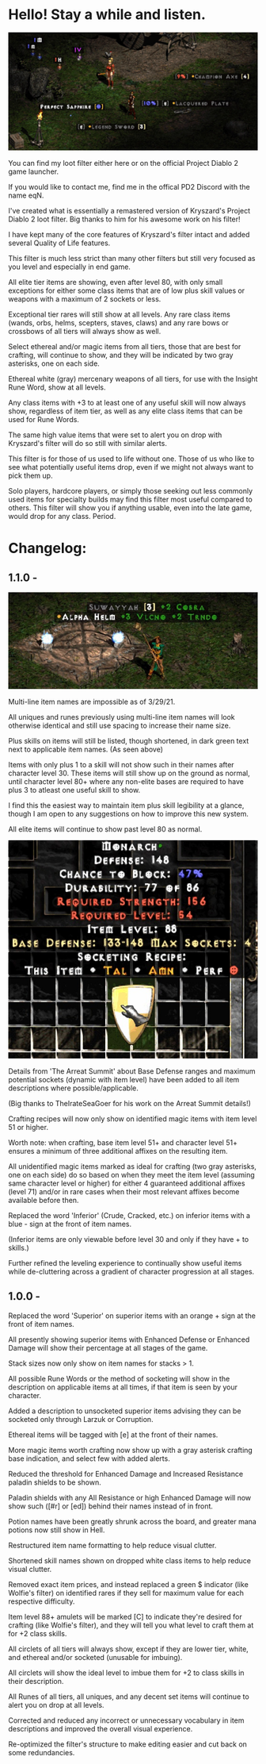 # Hello! Stay a while and listen.

![Ground Loot](https://raw.githubusercontent.com/eqNj/eqN-PD2-Filter/Filter-Sub/Ground%20Loot.jpg)

You can find my loot filter either here or on the official Project Diablo 2 game launcher.

If you would like to contact me, find me in the offical PD2 Discord with the name eqN.

I've created what is essentially a remastered version of Kryszard's Project Diablo 2 loot filter. Big thanks to him for his awesome work on his filter! 

I have kept many of the core features of Kryszard's filter intact and added several Quality of Life features.

This filter is much less strict than many other filters but still very focused as you level and especially in end game.

All elite tier items are showing, even after level 80, with only small exceptions for either some class items that are of low plus skill values or weapons with a maximum of 2 sockets or less. 

Exceptional tier rares will still show at all levels. Any rare class items (wands, orbs, helms, scepters, staves, claws) and any rare bows or crossbows of all tiers will always show as well.   

Select ethereal and/or magic items from all tiers, those that are best for crafting, will continue to show, and they will be indicated by two gray asterisks, one on each side.  

Ethereal white (gray) mercenary weapons of all tiers, for use with the Insight Rune Word, show at all levels.

Any class items with +3 to at least one of any useful skill will now always show, regardless of item tier, as well as any elite class items that can be used for Rune Words. 

The same high value items that were set to alert you on drop with Kryszard's filter will do so still with similar alerts.

This filter is for those of us used to life without one. Those of us who like to see what potentially useful items drop, even if we might not always want to pick them up.

Solo players, hardcore players, or simply those seeking out less commonly used items for specialty builds may find this filter most useful compared to others. This filter will show you if anything usable, even into the late game, would drop for any class. Period.

# Changelog:
## 1.1.0 -

![Staff Mods](https://raw.githubusercontent.com/eqNj/eqN-PD2-Filter/Filter-Sub/Staffmods.jpg)

Multi-line item names are impossible as of 3/29/21.

All uniques and runes previously using multi-line item names will look otherwise identical and still use spacing to increase their name size.

Plus skills on items will still be listed, though shortened, in dark green text next to applicable item names. (As seen above)

Items with only plus 1 to a skill will not show such in their names after character level 30. These items will still show up on the ground as normal, until character level 80+ where any non-elite bases are required to have plus 3 to atleast one useful skill to show.

I find this the easiest way to maintain item plus skill legibility at a glance, though I am open to any suggestions on how to improve this new system.

All elite items will continue to show past level 80 as normal.

![Arreat Summit](https://raw.githubusercontent.com/eqNj/eqN-PD2-Filter/Filter-Sub/Arreat.jpg)

Details from 'The Arreat Summit' about Base Defense ranges and maximum potential sockets (dynamic with item level) have been added to all item descriptions where possible/applicable.

(Big thanks to TheIrateSeaGoer for his work on the Arreat Summit details!)

Crafting recipes will now only show on identified magic items with item level 51 or higher. 

Worth note: when crafting, base item level 51+ and character level 51+ ensures a minimum of three additional affixes on the resulting item.

All unidentified magic items marked as ideal for crafting (two gray asterisks, one on each side) do so based on when they meet the item level (assuming same character level or higher) for either 4 guaranteed additional affixes (level 71) and/or in rare cases when their most relevant affixes become available before then.

Replaced the word 'Inferior' (Crude, Cracked, etc.) on inferior items with a blue - sign at the front of item names. 

(Inferior items are only viewable before level 30 and only if they have + to skills.)

Further refined the leveling experience to continually show useful items while de-cluttering across a gradient of character progression at all stages.

## 1.0.0 -

Replaced the word 'Superior' on superior items with an orange + sign at the front of item names.

All presently showing superior items with Enhanced Defense or Enhanced Damage will show their percentage at all stages of the game.

Stack sizes now only show on item names for stacks > 1.

All possible Rune Words or the method of socketing will show in the description on applicable items at all times, if that item is seen by your character.

Added a description to unsocketed superior items advising they can be socketed only through Larzuk or Corruption.

Ethereal items will be tagged with [e] at the front of their names.

More magic items worth crafting now show up with a gray asterisk crafting base indication, and select few with added alerts.

Reduced the threshold for Enhanced Damage and Increased Resistance paladin shields to be shown.  

Paladin shields with any All Resistance or high Enhanced Damage will now show such ([#r] or [ed]) behind their names instead of in front.  

Potion names have been greatly shrunk across the board, and greater mana potions now still show in Hell.

Restructured item name formatting to help reduce visual clutter.  

Shortened skill names shown on dropped white class items to help reduce visual clutter.  

Removed exact item prices, and instead replaced a green $ indicator (like Wolfie's filter) on identified rares if they sell for maximum value for each respective difficulty.  

Item level 88+ amulets will be marked [C] to indicate they're desired for crafting (like Wolfie's filter), and they will tell you what level to craft them at for +2 class skills.  

All circlets of all tiers will always show, except if they are lower tier, white, and ethereal and/or socketed (unusable for imbuing).  

All circlets will show the ideal level to imbue them for  +2 to class skills in their description.  

All Runes of all tiers, all uniques, and any decent set items will continue to alert you on drop at all levels.    

Corrected and reduced any incorrect or unnecessary vocabulary in item descriptions and improved the overall visual experience.  

Re-optimized the filter's structure to make editing easier and cut back on some redundancies.
